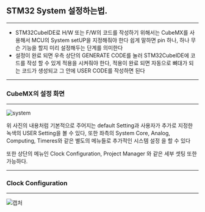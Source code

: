 ## STM32 System 설정하는법.
---

- STM32CubeIDE로 H/W 또는 F/W의 코드를 작성하기 위해서는 CubeMX를 사용해서 MCU의 System setUP을 지정해줘야 한다 쉽게 말하면 pin 하나, 하나 무슨 기능을 할지 미리 설정해두는 단계를 의미한다
- 설정이 완료 되면 우측 상단의 GENERATE CODE를 눌러 STM32CubeIDE에 코드를 작성 할 수 있게 적용을 시켜줘야 한다, 적용이 완료 되면 자동으로 뼈대가 되는 코드가 생성되고 그 안에 USER CODE를 작성하면 된다

---
### CubeMX의 설정 화면
---
![system](https://user-images.githubusercontent.com/84003327/154901283-9cbc9d6b-b967-4ac1-a505-38ac4f930dbc.PNG)

위 사진의 내용처럼 기본적으로 주어지는 default Setting과 사용자가 추가로 지정한 녹색의 USER Setting을 볼 수 있다, 또한 좌측의 System Core, Analog, Computing, Timeres와 같은 별도의 메뉴들로 
추가적인 시스템 설정 을 할 수 있다

또한 상단의 메뉴인 Clock Configuration, Project Manager 와 같은 세부 셋팅 또한 가능하다.

---
### Clock Configuration
---

![캡처](https://user-images.githubusercontent.com/84003327/154913637-bc54c34c-ce99-4f5c-9e85-3c2da551e2c9.PNG)















